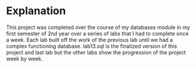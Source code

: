 # Explanation
This project was completed over the course of my databases module in my first semester of 2nd year over a series of labs that I had to complete once a week.
Each lab built off the work of the previous lab until we had a complex functioning database.
lab13.sql is the finalized version of this project and last lab but the other labs show the progression of the project week by week.

